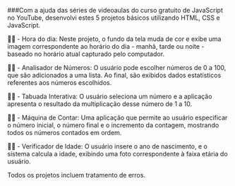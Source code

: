 ###Com a ajuda das séries de videoaulas do curso gratuito de JavaScript no YouTube, desenvolvi estes 5 projetos básicos utilizando HTML, CSS e JavaScript.

👨‍💻 - Hora do dia: Neste projeto, o fundo da tela muda de cor e exibe uma imagem correspondente ao horário do dia - manhã, tarde ou noite - baseado no horário atual capturado pelo computador.

👨‍💻 - Analisador de Números: O usuário pode escolher números de 0 a 100, que são adicionados a uma lista. Ao final, são exibidos dados estatísticos referentes aos números escolhidos.

👨‍💻 - Tabuada Interativa: O usuário seleciona um número e a aplicação apresenta o resultado da multiplicação desse número de 1 a 10.

👨‍💻 - Máquina de Contar: Uma aplicação que permite ao usuário especificar o número inicial, o número final e o incremento da contagem, mostrando todos os números contados em ordem.

👨‍💻 - Verificador de Idade: O usuário insere o ano de nascimento, e o sistema calcula a idade, exibindo uma foto correspondente à faixa etária do usuário.

Todos os projetos incluem tratamento de erros.
